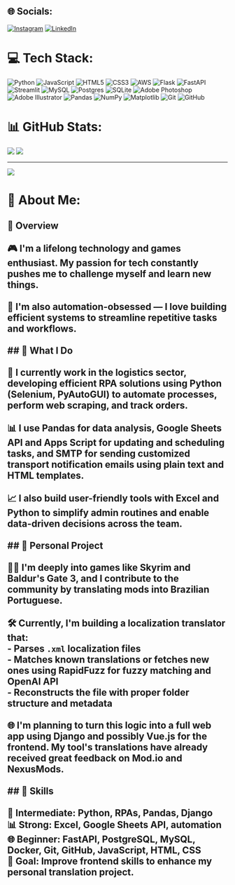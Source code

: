 ## 🌐 Socials:
[![Instagram](https://img.shields.io/badge/Instagram-%23E4405F.svg?logo=Instagram&logoColor=white)](https://instagram.com/kaironn2) [![LinkedIn](https://img.shields.io/badge/LinkedIn-%230077B5.svg?logo=linkedin&logoColor=white)](https://linkedin.com/in/kaironn2)

# 💻 Tech Stack:
![Python](https://img.shields.io/badge/python-3670A0?style=for-the-badge&logo=python&logoColor=ffdd54) ![JavaScript](https://img.shields.io/badge/javascript-%23323330.svg?style=for-the-badge&logo=javascript&logoColor=%23F7DF1E) ![HTML5](https://img.shields.io/badge/html5-%23E34F26.svg?style=for-the-badge&logo=html5&logoColor=white) ![CSS3](https://img.shields.io/badge/css3-%231572B6.svg?style=for-the-badge&logo=css3&logoColor=white) ![AWS](https://img.shields.io/badge/AWS-%23FF9900.svg?style=for-the-badge&logo=amazon-aws&logoColor=white) ![Flask](https://img.shields.io/badge/flask-%23000.svg?style=for-the-badge&logo=flask&logoColor=white) ![FastAPI](https://img.shields.io/badge/FastAPI-005571?style=for-the-badge&logo=fastapi) ![Streamlit](https://img.shields.io/badge/Streamlit-%23FE4B4B.svg?style=for-the-badge&logo=streamlit&logoColor=white) ![MySQL](https://img.shields.io/badge/mysql-4479A1.svg?style=for-the-badge&logo=mysql&logoColor=white) ![Postgres](https://img.shields.io/badge/postgres-%23316192.svg?style=for-the-badge&logo=postgresql&logoColor=white) ![SQLite](https://img.shields.io/badge/sqlite-%2307405e.svg?style=for-the-badge&logo=sqlite&logoColor=white) ![Adobe Photoshop](https://img.shields.io/badge/adobe%20photoshop-%2331A8FF.svg?style=for-the-badge&logo=adobe%20photoshop&logoColor=white) ![Adobe Illustrator](https://img.shields.io/badge/adobe%20illustrator-%23FF9A00.svg?style=for-the-badge&logo=adobe%20illustrator&logoColor=white) ![Pandas](https://img.shields.io/badge/pandas-%23150458.svg?style=for-the-badge&logo=pandas&logoColor=white) ![NumPy](https://img.shields.io/badge/numpy-%23013243.svg?style=for-the-badge&logo=numpy&logoColor=white) ![Matplotlib](https://img.shields.io/badge/Matplotlib-%23ffffff.svg?style=for-the-badge&logo=Matplotlib&logoColor=black) ![Git](https://img.shields.io/badge/git-%23F05033.svg?style=for-the-badge&logo=git&logoColor=white) ![GitHub](https://img.shields.io/badge/github-%23121011.svg?style=for-the-badge&logo=github&logoColor=white)
# 📊 GitHub Stats:
![](https://github-readme-stats.vercel.app/api?username=kaironn2&theme=dark&hide_border=false&include_all_commits=false&count_private=false)
![](https://github-readme-stats.vercel.app/api/top-langs/?username=kaironn2&theme=dark&hide_border=false&include_all_commits=false&count_private=false&layout=compact)

---
[![](https://visitcount.itsvg.in/api?id=kaironn2&icon=0&color=0)](https://visitcount.itsvg.in)


# 💫 About Me:
## 👋 Overview<br><br>🎮 I'm a lifelong technology and games enthusiast. My passion for tech constantly pushes me to challenge myself and learn new things.<br><br>🤖 I'm also automation-obsessed — I love building efficient systems to streamline repetitive tasks and workflows.<br><br>## 💼 What I Do<br><br>🚚 I currently work in the logistics sector, developing efficient RPA solutions using **Python (Selenium, PyAutoGUI)** to automate processes, perform **web scraping**, and track orders.<br><br>📊 I use **Pandas** for data analysis, **Google Sheets API** and **Apps Script** for updating and scheduling tasks, and **SMTP** for sending customized transport notification emails using plain text and HTML templates.<br><br>📈 I also build user-friendly tools with **Excel** and **Python** to simplify admin routines and enable data-driven decisions across the team.<br><br>## 🧪 Personal Project<br><br>🧙‍♂️ I'm deeply into games like **Skyrim** and **Baldur's Gate 3**, and I contribute to the community by translating mods into Brazilian Portuguese.<br><br>🛠️ Currently, I'm building a **localization translator** that:<br>- Parses `.xml` localization files<br>- Matches known translations or fetches new ones using **RapidFuzz** for fuzzy matching and **OpenAI API**<br>- Reconstructs the file with proper folder structure and metadata<br><br>🌐 I'm planning to turn this logic into a full **web app** using **Django** and possibly **Vue.js** for the frontend. My tool's translations have already received great feedback on Mod.io and NexusMods.<br><br>## 🧠 Skills<br><br>🐍 Intermediate: Python, RPAs, Pandas, Django  <br>📊 Strong: Excel, Google Sheets API, automation  <br>🌐 Beginner: FastAPI, PostgreSQL, MySQL, Docker, Git, GitHub, JavaScript, HTML, CSS  <br>🎯 Goal: Improve frontend skills to enhance my personal translation project.


